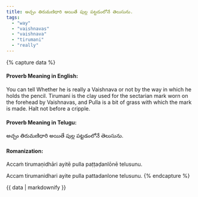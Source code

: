 ```yaml
---
title: అచ్చం తిరుమణిధారి అయితే పుల్ల పట్టడంలోనే తెలుసును.
tags:
  - "way"
  - "vaishnavas"
  - "vaishnava"
  - "tirumani"
  - "really"
---
```


{% capture data %}
#### Proverb Meaning in English:
You can tell Whether he is really a Vaishnava or not by the way in which he holds the pencil.
Tirumani is the clay used for the sectarian mark worn on the forehead by Vaishnavas, and Pulla is a bit of grass with which the mark is made.
Halt not before a cripple.

#### Proverb Meaning in Telugu:
అచ్చం తిరుమణిధారి అయితే పుల్ల పట్టడంలోనే తెలుసును.

#### Romanization:
Accaṁ tirumaṇidhāri ayitē pulla paṭṭaḍanlōnē telusunu.

Accam tirumanidhari ayite pulla pattadanlone telusunu.
{% endcapture %}

{{ data | markdownify }}

